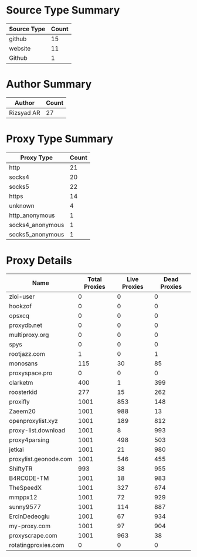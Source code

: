 # Source Type Summary

| Source Type | Count |
|-------------|-------|
| github | 15 |
| website | 11 |
| Github | 1 |


# Author Summary

| Author | Count |
|--------|-------|
| Rizsyad AR | 27 |


# Proxy Type Summary

| Proxy Type | Count |
|------------|-------|
| http | 21 |
| socks4 | 20 |
| socks5 | 22 |
| https | 14 |
| unknown | 4 |
| http_anonymous | 1 |
| socks4_anonymous | 1 |
| socks5_anonymous | 1 |


# Proxy Details

| Name | Total Proxies | Live Proxies | Dead Proxies |
|------|---------------|--------------|---------------|
| zloi-user | 0 | 0 | 0 |
| hookzof | 0 | 0 | 0 |
| opsxcq | 0 | 0 | 0 |
| proxydb.net | 0 | 0 | 0 |
| multiproxy.org | 0 | 0 | 0 |
| spys | 0 | 0 | 0 |
| rootjazz.com | 1 | 0 | 1 |
| monosans | 115 | 30 | 85 |
| proxyspace.pro | 0 | 0 | 0 |
| clarketm | 400 | 1 | 399 |
| roosterkid | 277 | 15 | 262 |
| proxifly | 1001 | 853 | 148 |
| Zaeem20 | 1001 | 988 | 13 |
| openproxylist.xyz | 1001 | 189 | 812 |
| proxy-list.download | 1001 | 8 | 993 |
| proxy4parsing | 1001 | 498 | 503 |
| jetkai | 1001 | 21 | 980 |
| proxylist.geonode.com | 1001 | 546 | 455 |
| ShiftyTR | 993 | 38 | 955 |
| B4RC0DE-TM | 1001 | 18 | 983 |
| TheSpeedX | 1001 | 327 | 674 |
| mmppx12 | 1001 | 72 | 929 |
| sunny9577 | 1001 | 114 | 887 |
| ErcinDedeoglu | 1001 | 67 | 934 |
| my-proxy.com | 1001 | 97 | 904 |
| proxyscrape.com | 1001 | 963 | 38 |
| rotatingproxies.com | 0 | 0 | 0 |
